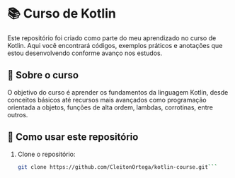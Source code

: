 # 📚 Curso de Kotlin

Este repositório foi criado como parte do meu aprendizado no curso de Kotlin. Aqui você encontrará códigos, exemplos práticos e anotações que estou desenvolvendo conforme avanço nos estudos.

## 🧠 Sobre o curso

O objetivo do curso é aprender os fundamentos da linguagem Kotlin, desde conceitos básicos até recursos mais avançados como programação orientada a objetos, funções de alta ordem, lambdas, corrotinas, entre outros.

## 🚀 Como usar este repositório

1. Clone o repositório:
   ```bash
   git clone https://github.com/CleitonOrtega/kotlin-course.git```
